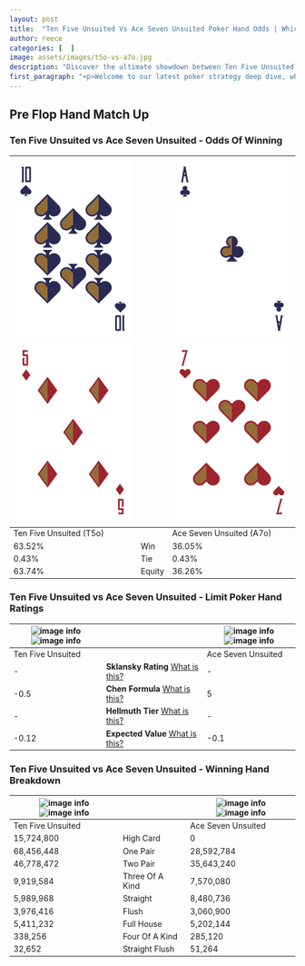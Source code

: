 ```yaml
---
layout: post
title:  "Ten Five Unsuited Vs Ace Seven Unsuited Poker Hand Odds | Which Is The Better Hand In Poker? A Complete Guide"
author: reece
categories: [  ]
image: assets/images/t5o-vs-a7o.jpg
description: "Discover the ultimate showdown between Ten Five Unsuited and Ace Seven Unsuited in poker! Uncover the odds, strategies, and scenarios where one hand triumphs over the other. Get ready to up your poker game with this thrilling analysis."
first_paragraph: "<p>Welcome to our latest poker strategy deep dive, where we're pitting two distinct hands against each other in a high-stakes showdown: Ten Five Unsuited vs Ace Seven Unsuited.</p><p>In the dynamic world of poker, every decision counts, and knowing which hand holds the upper hand is key to your success at the table.</p><p>In this article, we'll dissect these two hands, explore the scenarios where one dominates the other, and equip you with the knowledge to make strategic choices that can tip the odds in your favor.</p><p>Get ready to unravel the intriguing dynamics of these poker hands and elevate your game to new heights.</p>"
---
```




[comment]: # (sp0)

## Pre Flop Hand Match Up

<div class="table hand-ratings" markdown="1"> 



### Ten Five Unsuited vs Ace Seven Unsuited - Odds Of Winning


    
| ![image info](assets/images/hand1/t.png) ![image info](assets/images/hand1/5o.png) |  | ![image info](assets/images/hand2/a.png) ![image info](assets/images/hand2/7o.png) |
| -------- | -------- | -------- |
| Ten Five Unsuited (T5o) |  | Ace Seven Unsuited (A7o) |
| 63.52% | Win | 36.05% |
| 0.43% | Tie | 0.43% |
| 63.74% | Equity | 36.26% |




[comment]: # (sp1)



### Ten Five Unsuited vs Ace Seven Unsuited - Limit Poker Hand Ratings


    
| ![image info](https://www.riverpairs.com/assets/images/hand1/t.png) ![image info](https://www.riverpairs.com/assets/images/hand1/5o.png) |  | ![image info](https://www.riverpairs.com/assets/images/hand2/a.png) ![image info](https://www.riverpairs.com/assets/images/hand2/7o.png) |
| -------- | -------- | -------- |
| Ten Five Unsuited |  | Ace Seven Unsuited |
| - | **Sklansky Rating** [What is this?](/sklansky-rating-explained) | - |
| -0.5 | **Chen Formula** [What is this?](/chen-formula-explained) | 5 |
| - | **Hellmuth Tier** [What is this?](/Hellmuth-tier-explained) | - |
| -0.12 | **Expected Value** [What is this?](/expected-value-explained) | -0.1 |




[comment]: # (sp2)



### Ten Five Unsuited vs Ace Seven Unsuited - Winning Hand Breakdown


    
| ![image info](https://www.riverpairs.com/assets/images/hand1/t.png) ![image info](https://www.riverpairs.com/assets/images/hand1/5o.png) |  | ![image info](https://www.riverpairs.com/assets/images/hand2/a.png) ![image info](https://www.riverpairs.com/assets/images/hand2/7o.png) |
| -------- | -------- | -------- |
| Ten Five Unsuited |  | Ace Seven Unsuited |
| 15,724,800 | High Card | 0 |
| 68,456,448 | One Pair | 28,592,784 |
| 46,778,472 | Two Pair | 35,643,240 |
| 9,919,584 | Three Of A Kind | 7,570,080 |
| 5,989,968 | Straight | 8,480,736 |
| 3,976,416 | Flush | 3,060,900 |
| 5,411,232 | Full House | 5,202,144 |
| 338,256 | Four Of A Kind | 285,120 |
| 32,652 | Straight Flush | 51,264 |




[comment]: # (sp3)



</div>

[comment]: # (sp4)



[comment]: # (sp5)

